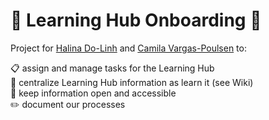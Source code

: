 # :notebook: <b>Learning Hub Onboarding</b> :notebook:



Project for [Halina Do-Linh](https://github.com/hdolinh) and [Camila Vargas-Poulsen](https://github.com/camilavargasp) to:

:clipboard: assign and manage tasks for the Learning Hub <br>
:house_with_garden: centralize Learning Hub information as learn it (see Wiki) <br>
:open_hands: keep information open and accessible <br>
:pencil2: document our processes <br>


